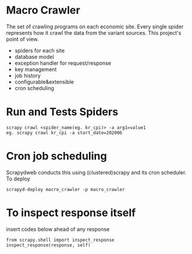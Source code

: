 # Macro Crawler
The set of crawling programs on each economic site.
Every single spider represents how it crawl the data from the variant sources.
This project's point of view.
- spiders for each site
- database model
- exception handler for request/response
- key management
- job history
- configurable&extensible
- cron scheduling

# Run and Tests Spiders
```
scrapy crawl <spider_name(eg. kr_cpi)> -a arg1=value1
eg. scrapy crawl kr_cpi -a start_date=202006
```

# Cron job scheduling
Scrapydweb conducts this using (clustered)scrapy and its cron scheduler.
To deploy
```
scrapyd-deploy macro_crawler -p macro_crawler
```

# To inspect response itself
insert codes below ahead of any response
```
from scrapy.shell import inspect_response
inspect_response(response, self)
```